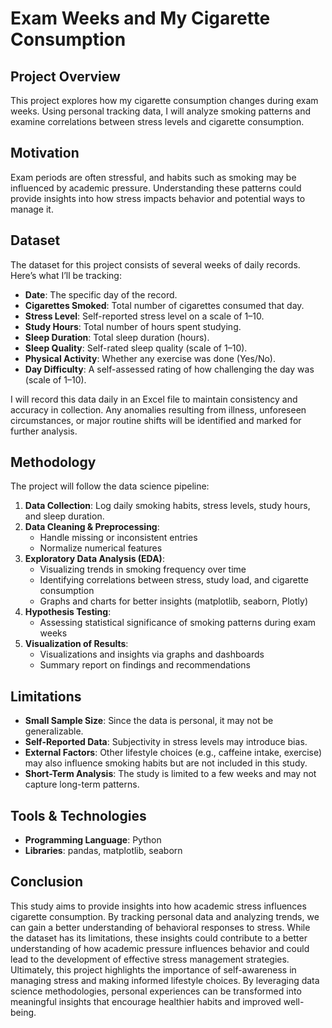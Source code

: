 # Exam Weeks and My Cigarette Consumption


## **Project Overview**

This project explores how my cigarette consumption changes during exam weeks. Using personal tracking data, I will analyze smoking patterns and examine correlations between stress levels and cigarette consumption.

## **Motivation**

Exam periods are often stressful, and habits such as smoking may be influenced by academic pressure. Understanding these patterns could provide insights into how stress impacts behavior and potential ways to manage it.

## **Dataset**

The dataset for this project consists of several weeks of daily records. Here’s what I’ll be tracking:

- **Date**: The specific day of the record.
- **Cigarettes Smoked**: Total number of cigarettes consumed that day.
- **Stress Level**: Self-reported stress level on a scale of 1–10.
- **Study Hours**: Total number of hours spent studying.
- **Sleep Duration**: Total sleep duration (hours).
- **Sleep Quality**: Self-rated sleep quality (scale of 1–10).
- **Physical Activity**: Whether any exercise was done (Yes/No).
- **Day Difficulty**: A self-assessed rating of how challenging the day was (scale of 1–10).

I will record this data daily in an Excel file to maintain consistency and accuracy in collection. Any anomalies resulting from illness, unforeseen circumstances, or major routine shifts will be identified and marked for further analysis.

## **Methodology**

The project will follow the data science pipeline:

1. **Data Collection**: Log daily smoking habits, stress levels, study hours, and sleep duration.
2. **Data Cleaning & Preprocessing**:
   - Handle missing or inconsistent entries
   - Normalize numerical features
3. **Exploratory Data Analysis (EDA)**:
   - Visualizing trends in smoking frequency over time
   - Identifying correlations between stress, study load, and cigarette consumption
   - Graphs and charts for better insights (matplotlib, seaborn, Plotly)
4. **Hypothesis Testing**:
   - Assessing statistical significance of smoking patterns during exam weeks
5. **Visualization of Results**:
   - Visualizations and insights via graphs and dashboards
   - Summary report on findings and recommendations


## **Limitations**
- **Small Sample Size**: Since the data is personal, it may not be generalizable.
- **Self-Reported Data**: Subjectivity in stress levels may introduce bias.
- **External Factors**: Other lifestyle choices (e.g., caffeine intake, exercise) may also influence smoking habits but are not included in this study.
- **Short-Term Analysis**: The study is limited to a few weeks and may not capture long-term patterns.


## **Tools & Technologies**

- **Programming Language**: Python
- **Libraries**: pandas, matplotlib, seaborn


## **Conclusion**
This study aims to provide insights into how academic stress influences cigarette consumption. By tracking personal data and analyzing trends, we can gain a better understanding of behavioral responses to stress. While the dataset has its limitations, these insights could contribute to a better understanding of how academic pressure influences behavior and could lead to the development of effective stress management strategies. Ultimately, this project highlights the importance of self-awareness in managing stress and making informed lifestyle choices. By leveraging data science methodologies, personal experiences can be transformed into meaningful insights that encourage healthier habits and improved well-being. 


